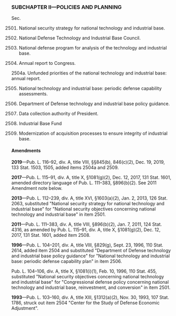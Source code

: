 ### SUBCHAPTER II—POLICIES AND PLANNING ###

Sec.

2501. National security strategy for national technology and industrial base.

2502. National Defense Technology and Industrial Base Council.

2503. National defense program for analysis of the technology and industrial base.

2504. Annual report to Congress.

2504a. Unfunded priorities of the national technology and industrial base: annual report.

2505. National technology and industrial base: periodic defense capability assessments.

2506. Department of Defense technology and industrial base policy guidance.

2507. Data collection authority of President.

2508. Industrial Base Fund

2509. Modernization of acquisition processes to ensure integrity of industrial base.

#### Amendments ####

**2019**—Pub. L. 116–92, div. A, title VIII, §§845(b), 846(c)(2), Dec. 19, 2019, 133 Stat. 1503, 1505, added items 2504a and 2509.

**2017**—Pub. L. 115–91, div. A, title X, §1081(g)(2), Dec. 12, 2017, 131 Stat. 1601, amended directory language of Pub. L. 111–383, §896(b)(2). See 2011 Amendment note below.

**2013**—Pub. L. 112–239, div. A, title XVI, §1603(a)(2), Jan. 2, 2013, 126 Stat. 2063, substituted "National security strategy for national technology and industrial base" for "National security objectives concerning national technology and industrial base" in item 2501.

**2011**—Pub. L. 111–383, div. A, title VIII, §896(b)(2), Jan. 7, 2011, 124 Stat. 4316, as amended by Pub. L. 115–91, div. A, title X, §1081(g)(2), Dec. 12, 2017, 131 Stat. 1601, added item 2508.

**1996**—Pub. L. 104–201, div. A, title VIII, §829(g), Sept. 23, 1996, 110 Stat. 2614, added item 2504 and substituted "Department of Defense technology and industrial base policy guidance" for "National technology and industrial base: periodic defense capability plan" in item 2506.

Pub. L. 104–106, div. A, title X, §1081(i)(1), Feb. 10, 1996, 110 Stat. 455, substituted "National security objectives concerning national technology and industrial base" for "Congressional defense policy concerning national technology and industrial base, reinvestment, and conversion" in item 2501.

**1993**—Pub. L. 103–160, div. A, title XIII, §1312(a)(2), Nov. 30, 1993, 107 Stat. 1786, struck out item 2504 "Center for the Study of Defense Economic Adjustment".